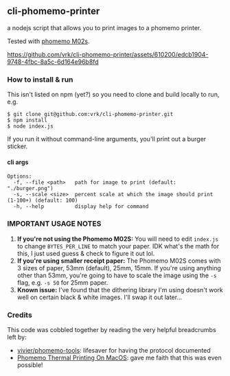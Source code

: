 ## cli-phomemo-printer

a nodejs script that allows you to print images to a phomemo printer.

Tested with [phomemo M02s](https://phomemo.com/collections/phomemo-m02s). 



https://github.com/vrk/cli-phomemo-printer/assets/610200/edcb1904-9748-4fbc-8a5c-6d164e96b8fd



### How to install & run

This isn't listed on npm (yet?) so you need to clone and build locally to run, e.g.

```
$ git clone git@github.com:vrk/cli-phomemo-printer.git
$ npm install
$ node index.js
```

If you run it without command-line arguments, you'll print out a burger sticker.

#### cli args

```
Options:
  -f, --file <path>   path for image to print (default: "./burger.png")
  -s, --scale <size>  percent scale at which the image should print (1-100+) (default: 100)
  -h, --help          display help for command
```

### IMPORTANT USAGE NOTES

1. **If you're not using the Phomemo M02S:** You will need to edit `index.js` to change `BYTES_PER_LINE` to match your paper. IDK what's the math for this, I just used guess & check to figure it out lol. 
2. **If you're using smaller receipt paper:** The Phomemo M02S comes with 3 sizes of paper, 53mm (default), 25mm, 15mm. If you're using anything other than 53mm, you're going to have to scale the image using the `-s` flag, e.g. `-s 50` for 25mm paper.
3. **Known issue:** I've found that the dithering library I'm using doesn't work well on certain black & white images. I'll swap it out later...


### Credits

This code was cobbled together by reading the very helpful breadcrumbs left by:

- [vivier/phomemo-tools](https://github.com/vivier/phomemo-tools): lifesaver for having the protocol documented
- [Phomemo Thermal Printing On MacOS](https://brainbaking.com/post/2023/02/phomemo-thermal-printing-on-macos/): gave me faith that this was even possible!
